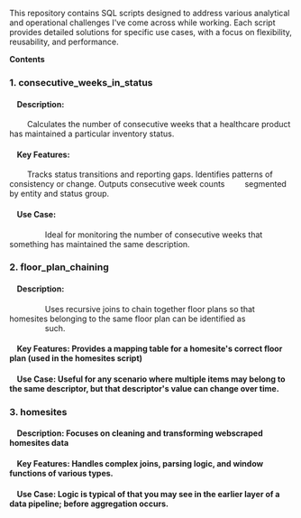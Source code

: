 
This repository contains SQL scripts designed to address various analytical and operational challenges I've come across while working. Each script provides detailed solutions for specific use cases, with a focus on flexibility, reusability, and performance.

**Contents**
### 1. consecutive_weeks_in_status
   #### &nbsp;&nbsp;&nbsp;&nbsp;Description:
   &nbsp;&nbsp;&nbsp;&nbsp;&nbsp;&nbsp;&nbsp;&nbsp;Calculates the number of consecutive weeks that a healthcare product has maintained a particular inventory status.
   #### &nbsp;&nbsp;&nbsp;&nbsp;Key Features:
   &nbsp;&nbsp;&nbsp;&nbsp;&nbsp;&nbsp;&nbsp;&nbsp;Tracks status transitions and reporting gaps. Identifies patterns of consistency or change. Outputs consecutive week counts
   &nbsp;&nbsp;&nbsp;&nbsp;&nbsp;&nbsp;&nbsp;&nbsp;segmented by entity and status group.
   #### &nbsp;&nbsp;&nbsp;&nbsp;Use Case:
   &nbsp;&nbsp;&nbsp;&nbsp;&nbsp;&nbsp;&nbsp;&nbsp;&nbsp;&nbsp;&nbsp;&nbsp;&nbsp;&nbsp;&nbsp;&nbsp;Ideal for monitoring the number of consecutive weeks that something has maintained the same description.
### 2. floor_plan_chaining
   #### &nbsp;&nbsp;&nbsp;&nbsp;Description:
   &nbsp;&nbsp;&nbsp;&nbsp;&nbsp;&nbsp;&nbsp;&nbsp;&nbsp;&nbsp;&nbsp;&nbsp;&nbsp;&nbsp;&nbsp;&nbsp;Uses recursive joins to chain together floor plans so that homesites belonging to the same floor plan can be identified as
   &nbsp;&nbsp;&nbsp;&nbsp;&nbsp;&nbsp;&nbsp;&nbsp;&nbsp;&nbsp;&nbsp;&nbsp;&nbsp;&nbsp;&nbsp;&nbsp;such.
   #### &nbsp;&nbsp;&nbsp;&nbsp;Key Features: Provides a mapping table for a homesite's correct floor plan (used in the homesites script)
   #### &nbsp;&nbsp;&nbsp;&nbsp;Use Case: Useful for any scenario where multiple items may belong to the same descriptor, but that descriptor's value can change over time.
### 3. homesites
   #### &nbsp;&nbsp;&nbsp;&nbsp;Description: Focuses on cleaning and transforming webscraped homesites data
   #### &nbsp;&nbsp;&nbsp;&nbsp;Key Features: Handles complex joins, parsing logic, and window functions of various types.
   #### &nbsp;&nbsp;&nbsp;&nbsp;Use Case: Logic is typical of that you may see in the earlier layer of a data pipeline; before aggregation occurs.
